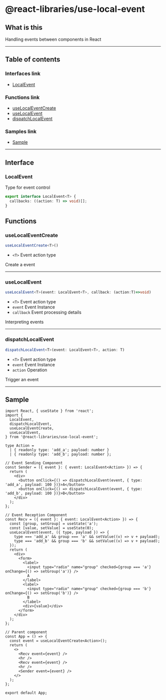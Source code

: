 # @react-libraries/use-local-event

## What is this

Handling events between components in React

***

## Table of contents

### Interfaces link

- [LocalEvent](#localevent)

### Functions link

- [useLocalEventCreate](#uselocaleventcreate)
- [useLocalEvent](#useLocalEvent)
- [dispatchLocalEvent](#dispatchLocalEvent)

### Samples link

- [Sample](#sample)

***

## Interface

### LocalEvent

Type for event control

```ts
export interface LocalEvent<T> {
  callbacks: ((action: T) => void)[];
}
```

## Functions

### useLocalEventCreate

```ts
useLocalEventCreate<T>()
```

- `<T>` Event action type

Create a event

___

### useLocalEvent

```ts
useLocalEvent<T>(event: LocalEvent<T>, callback: (action:T)=>void)
```

- `<T>` Event action type
- `event` Event Instance
- `callback` Event processing details

Interpreting events
___

### dispatchLocalEvent

```ts
dispatchLocalEvent<T>(event: LocalEvent<T>, action: T)
```

- `<T>` Event action type
- `event` Event Instance
- `action` Operation

Trigger an event

___

## Sample

```tsx
import React, { useState } from 'react';
import {
  LocalEvent,
  dispatchLocalEvent,
  useLocalEventCreate,
  useLocalEvent,
} from '@react-libraries/use-local-event';

type Action =
  | { readonly type: 'add_a'; payload: number }
  | { readonly type: 'add_b'; payload: number };

// Event Sending Component
const Sender = ({ event }: { event: LocalEvent<Action> }) => {
  return (
    <div>
      <button onClick={() => dispatchLocalEvent(event, { type: 'add_a', payload: 100 })}>A</button>
      <button onClick={() => dispatchLocalEvent(event, { type: 'add_b', payload: 100 })}>B</button>
    </div>
  );
};

// Event Reception Component
const Recv = ({ event }: { event: LocalEvent<Action> }) => {
  const [group, setGroup] = useState('a');
  const [value, setValue] = useState(0);
  useLocalEvent(event, ({ type, payload }) => {
    type === 'add_a' && group === 'a' && setValue((v) => v + payload);
    type === 'add_b' && group === 'b' && setValue((v) => v + payload);
  });
  return (
    <div>
      <form>
        <label>
          <input type="radio" name="group" checked={group === 'a'} onChange={() => setGroup('a')} />
          A
        </label>
        <label>
          <input type="radio" name="group" checked={group === 'b'} onChange={() => setGroup('b')} />
          B
        </label>
        <div>{value}</div>
      </form>
    </div>
  );
};

// Parent component
const App = () => {
  const event = useLocalEventCreate<Action>();
  return (
    <>
      <Recv event={event} />
      <hr />
      <Recv event={event} />
      <hr />
      <Sender event={event} />
    </>
  );
};

export default App;
```
